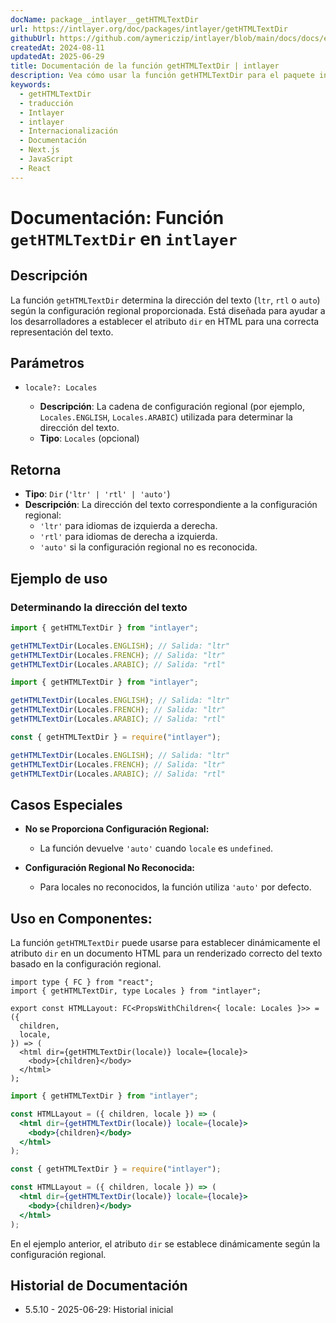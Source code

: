 ```yaml
---
docName: package__intlayer__getHTMLTextDir
url: https://intlayer.org/doc/packages/intlayer/getHTMLTextDir
githubUrl: https://github.com/aymericzip/intlayer/blob/main/docs/docs/es/packages/intlayer/getHTMLTextDir.md
createdAt: 2024-08-11
updatedAt: 2025-06-29
title: Documentación de la función getHTMLTextDir | intlayer
description: Vea cómo usar la función getHTMLTextDir para el paquete intlayer
keywords:
  - getHTMLTextDir
  - traducción
  - Intlayer
  - intlayer
  - Internacionalización
  - Documentación
  - Next.js
  - JavaScript
  - React
---
```


# Documentación: Función `getHTMLTextDir` en `intlayer`

## Descripción

La función `getHTMLTextDir` determina la dirección del texto (`ltr`, `rtl` o `auto`) según la configuración regional proporcionada. Está diseñada para ayudar a los desarrolladores a establecer el atributo `dir` en HTML para una correcta representación del texto.

## Parámetros

- `locale?: Locales`

  - **Descripción**: La cadena de configuración regional (por ejemplo, `Locales.ENGLISH`, `Locales.ARABIC`) utilizada para determinar la dirección del texto.
  - **Tipo**: `Locales` (opcional)

## Retorna

- **Tipo**: `Dir` (`'ltr' | 'rtl' | 'auto'`)
- **Descripción**: La dirección del texto correspondiente a la configuración regional:
  - `'ltr'` para idiomas de izquierda a derecha.
  - `'rtl'` para idiomas de derecha a izquierda.
  - `'auto'` si la configuración regional no es reconocida.

## Ejemplo de uso

### Determinando la dirección del texto

```typescript codeFormat="typescript"
import { getHTMLTextDir } from "intlayer";

getHTMLTextDir(Locales.ENGLISH); // Salida: "ltr"
getHTMLTextDir(Locales.FRENCH); // Salida: "ltr"
getHTMLTextDir(Locales.ARABIC); // Salida: "rtl"
```

```javascript codeFormat="esm"
import { getHTMLTextDir } from "intlayer";

getHTMLTextDir(Locales.ENGLISH); // Salida: "ltr"
getHTMLTextDir(Locales.FRENCH); // Salida: "ltr"
getHTMLTextDir(Locales.ARABIC); // Salida: "rtl"
```

```javascript codeFormat="commonjs"
const { getHTMLTextDir } = require("intlayer");

getHTMLTextDir(Locales.ENGLISH); // Salida: "ltr"
getHTMLTextDir(Locales.FRENCH); // Salida: "ltr"
getHTMLTextDir(Locales.ARABIC); // Salida: "rtl"
```

## Casos Especiales

- **No se Proporciona Configuración Regional:**

  - La función devuelve `'auto'` cuando `locale` es `undefined`.

- **Configuración Regional No Reconocida:**
  - Para locales no reconocidos, la función utiliza `'auto'` por defecto.

## Uso en Componentes:

La función `getHTMLTextDir` puede usarse para establecer dinámicamente el atributo `dir` en un documento HTML para un renderizado correcto del texto basado en la configuración regional.

```tsx codeFormat="typescript"
import type { FC } from "react";
import { getHTMLTextDir, type Locales } from "intlayer";

export const HTMLLayout: FC<PropsWithChildren<{ locale: Locales }>> = ({
  children,
  locale,
}) => (
  <html dir={getHTMLTextDir(locale)} locale={locale}>
    <body>{children}</body>
  </html>
);
```

```jsx codeFormat="esm"
import { getHTMLTextDir } from "intlayer";

const HTMLLayout = ({ children, locale }) => (
  <html dir={getHTMLTextDir(locale)} locale={locale}>
    <body>{children}</body>
  </html>
);
```

```jsx codeFormat="commonjs"
const { getHTMLTextDir } = require("intlayer");

const HTMLLayout = ({ children, locale }) => (
  <html dir={getHTMLTextDir(locale)} locale={locale}>
    <body>{children}</body>
  </html>
);
```

En el ejemplo anterior, el atributo `dir` se establece dinámicamente según la configuración regional.

## Historial de Documentación

- 5.5.10 - 2025-06-29: Historial inicial
